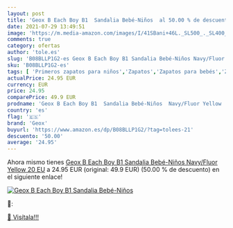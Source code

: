 ```yaml
---
layout: post
title: 'Geox B Each Boy B1  Sandalia Bebé-Niños  al 50.00 % de descuento'
date: 2021-07-29 13:49:51
image: 'https://m.media-amazon.com/images/I/41SBani+46L._SL500_._SL400_.jpg'
comments: true
category: ofertas
author: 'tole.es'
slug: 'B08BLLP1G2-es Geox B Each Boy B1 Sandalia Bebé-Niños Navy/Fluor Yellow...'
sku: 'B08BLLP1G2-es'
tags: [ 'Primeros zapatos para niños','Zapatos','Zapatos para bebés','Zapatos para niños','Zapatos y complementos','geox','sandalia', ]
actualPrice: 24.95 EUR
currency: EUR
price: 24.95
comparePrice: 49.9 EUR
prodname: 'Geox B Each Boy B1  Sandalia Bebé-Niños  Navy/Fluor Yellow  20 EU'
country: 'es'
flag: '🇪🇸'
brand: 'Geox'
buyurl: 'https://www.amazon.es/dp/B08BLLP1G2/?tag=tolees-21'
descuento: '50.00'
average: '24.95'
---
```


Ahora mismo tienes [Geox B Each Boy B1  Sandalia Bebé-Niños  Navy/Fluor Yellow  20 EU](https://www.amazon.es/dp/B08BLLP1G2/?tag=tolees-21) a 24.95 EUR (original: 49.9 EUR) (50.00 %  de descuento) en el siguiente enlace!

[![Geox B Each Boy B1  Sandalia Bebé-Niños ](https://m.media-amazon.com/images/I/41SBani+46L._SL500_._SL400_.jpg)](https://www.amazon.es/dp/B08BLLP1G2/?tag=tolees-21)

🔎:


[🛒 Visítala!!!](https://www.amazon.es/dp/B08BLLP1G2/?tag=tolees-21)
